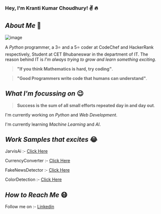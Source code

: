 
### Hey, I'm Kranti Kumar Choudhury! :v: :fire:

## ***About Me*** :boy:
![image](https://tse1.mm.bing.net/th?id=OIP.m-gvLQS_asDg5ZFeuGJcWgHaHa&pid=Api&P=0&w=300&h=300)

A *Python* programmer, a 3:star: and a 5:star: coder at CodeChef and HackerRank respectively, Student at CET Bhubaneswar in the department of IT. The reason behind IT is *I'm always trying to grow and learn something exciting*. 

> **"If you think Mathematics is hard, try coding"**.

> **"Good Programmers write code that humans can understand"**.

## ***What I'm focussing on*** :wink:

> **Success is the sum of all small efforts repeated day in and day out**.

I'm currently working on *Python* and *Web Development*.

I'm currently learning *Machine Learning* and *AI*.

## ***Work Samples that excites*** :joy:

JarvisAi :- [Click Here](https://github.com/pinkuchoudhury69/MyProjectForClub/blob/main/JarvisAi.py)

CurrencyConverter :- [Click Here](https://github.com/pinkuchoudhury69/MyProjectForClub/blob/main/CurrencyConverter.py)

FakeNewsDetector :- [Click Here](https://github.com/pinkuchoudhury69/MyProjectForClub/blob/main/FakeNewsProject.ipynb)

ColorDetection :- [Click Here](https://github.com/pinkuchoudhury69/MyProjectForClub/tree/main/ColorDection_using%20Python)


## ***How to Reach Me*** :mask:

Follow me on :- [Linkedin](https://www.linkedin.com/in/kranti-kumar-choudhury-39739b203/)



